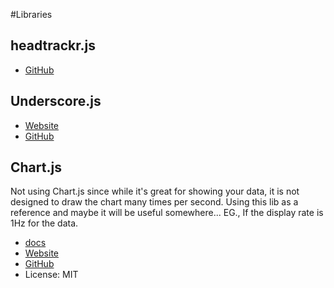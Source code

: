 #Libraries

## headtrackr.js
* [GitHub](https://github.com/auduno/headtrackr/)

## Underscore.js
* [Website](http://underscorejs.org/)
* [GitHub](https://github.com/jashkenas/underscore)

## Chart.js
Not using Chart.js since while it's great for showing your data, it is not designed to draw the chart many times per second.
Using this lib as a reference and maybe it will be useful somewhere... EG., If the display rate is 1Hz for the data.
* [docs](http://www.chartjs.org/docs/)
* [Website](http://www.chartjs.org/)
* [GitHub](https://github.com/nnnick/Chart.js)
* License: MIT
